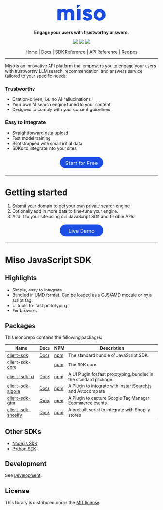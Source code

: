 <div align="center">
  <div>
    <a href="https://miso.ai">
      <img src="../../.github/img/logo.svg" width="160px">
    </a>
  </div>
  <p>
    <strong>Engage your users with trustworthy answers.</strong>
  </p>
  <p>
    <a href="https://www.npmjs.com/package/@miso.ai/client-sdk"><img src="https://img.shields.io/npm/v/@miso.ai/client-sdk"></a>
    <a href="https://www.npmjs.com/package/@miso.ai/client-sdk"><img src="https://img.shields.io/bundlephobia/minzip/@miso.ai/client-sdk"></a>
    <a href="/LICENSE"><img src="https://img.shields.io/npm/l/@miso.ai/client-sdk"></a>
  </p>
  <a href="https://miso.ai/">Home</a> | <a href="https://docs.miso.ai/">Docs</a> | <a href="https://misoai.github.io/miso-client-js-sdk/sdk">SDK Reference</a> | <a href="https://api.askmiso.com/">API Reference</a> | <a href="https://docs.miso.ai/recipes">Recipes</a>
</div>

----

Miso is an innovative API platform that empowers you to engage your users with trustworthy LLM search, recommendation, and answers service tailored to your specific needs:

### Trustworthy

- Citation-driven, i.e. no AI hallucinations
- Your own AI search engine tuned to your content
- Designed to comply with your content guidelines

### Easy to integrate

- Straightforward data upload
- Fast model training
- Bootstrapped with small initial data
- SDKs to integrate into your sites

<div align="center">
  <a href="https://miso.ai">
    <img src="../../.github/img/cta.svg" height="48px">
  </a>
</div>

----

# Getting started

1. [Submit](https://miso.ai/get-answers) your domain to get your own private search engine.
2. Optionally add in more data to fine-tune your engine.
3. Add it to your site using our JavaScript SDK and flexible APIs.

<div align="center">
  <a href="https://stackblitz.com/github/MisoAI/miso-sdk-docs/tree/main/examples/client/1.7/ui/ask/showcase-1">
    <img src="../../.github/img/live-demo.svg" height="48px">
  </a>
</div>

----

# Miso JavaScript SDK

## Highlights
* Simple, easy to integrate.
* Bundled in UMD format. Can be loaded as a CJS/AMD module or by a script tag.
* UI tools for fast prototyping.
* For browser.

## Packages
This monorepo contains the following packages:

| Name | Docs | NPM | Description |
| --- | --- | --- | --- |
| [client-sdk](https://github.com/MisoAI/miso-client-js-sdk/tree/main/packages/client-sdk) | [Docs](https://misoai.github.io/miso-client-js-sdk/sdk/) | [npm](https://www.npmjs.com/package/@miso.ai/client-sdk) | The standard bundle of JavaScript SDK. |
| [client-sdk-core](https://github.com/MisoAI/miso-client-js-sdk/tree/main/packages/client-sdk-core) | | [npm](https://www.npmjs.com/package/@miso.ai/client-sdk-core) | The SDK core. |
| [client-sdk-ui](https://github.com/MisoAI/miso-client-js-sdk/tree/main/packages/client-sdk-ui) | [Docs](https://misoai.github.io/miso-client-js-sdk/ui/) | [npm](https://www.npmjs.com/package/@miso.ai/client-sdk-ui) | A UI Plugin for fast prototyping, bundled in the standard package. |
| [client-sdk-algolia](https://github.com/MisoAI/miso-client-js-sdk/tree/main/packages/client-sdk-algolia) | [Docs](https://misoai.github.io/miso-client-js-sdk/plugins/algolia/) | [npm](https://www.npmjs.com/package/@miso.ai/client-sdk-algolia) | A Plugin to integrate with InstantSearch.js and Autocomplete |
| [client-sdk-gtm](https://github.com/MisoAI/miso-client-js-sdk/tree/main/packages/client-sdk-gtm) | [Docs](https://misoai.github.io/miso-client-js-sdk/plugins/gtm/) | [npm](https://www.npmjs.com/package/@miso.ai/client-sdk-gtm) | A Plugin to capture Google Tag Manager Ecommerce events |
| [client-sdk-shopify](https://github.com/MisoAI/miso-client-js-sdk/tree/main/packages/client-sdk-shopify) | [Docs](https://misoai.github.io/miso-client-js-sdk/plugins/shopify/) | [npm](https://www.npmjs.com/package/@miso.ai/client-sdk-shopify) | A prebuilt script to integrate with Shopify stores |

## Other SDKs
* [Node.js SDK](https://misoai.github.io/miso-server-js-sdk/sdk/)
* [Python SDK](https://misoai.github.io/miso-python-sdk/)

## Development
See [Development](./development.md).

## License
This library is distributed under the [MIT license](https://github.com/askmiso/miso-client-js-sdk/blob/main/LICENSE).

